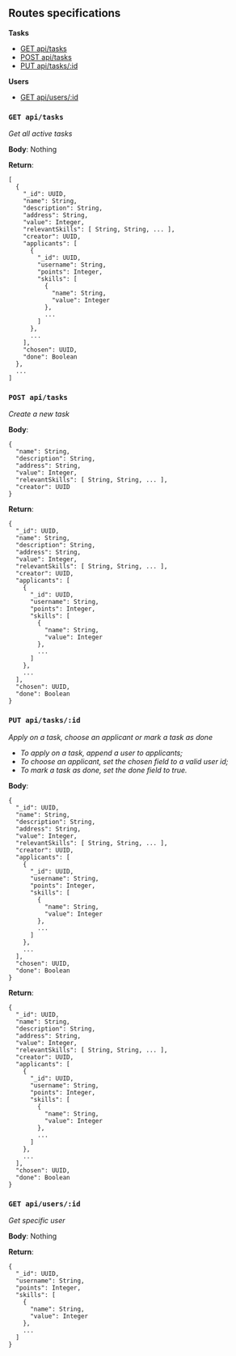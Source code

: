 ## Routes specifications

**Tasks**

- [GET api/tasks](#get-api/tasks)
- [POST api/tasks](#post-api/tasks)
- [PUT api/tasks/:id](#put-api/tasks/:id)

**Users**

- [GET api/users/:id](#get-api/users/:id)


### `GET api/tasks`
_Get all active tasks_

**Body**: Nothing

**Return**:
```
[
  {
    "_id": UUID,
    "name": String,
    "description": String,
    "address": String,
    "value": Integer,
    "relevantSkills": [ String, String, ... ],
    "creator": UUID,
    "applicants": [
      {
        "_id": UUID,
        "username": String,
        "points": Integer,
        "skills": [ 
          {
            "name": String,
            "value": Integer
          }, 
          ...
        ]
      }, 
      ...
    ],
    "chosen": UUID,
    "done": Boolean
  },
  ...
]
```

### `POST api/tasks`
_Create a new task_

**Body**:
```
{
  "name": String,
  "description": String,
  "address": String,
  "value": Integer,
  "relevantSkills": [ String, String, ... ],
  "creator": UUID
}
```

**Return**:
```
{
  "_id": UUID,
  "name": String,
  "description": String,
  "address": String,
  "value": Integer,
  "relevantSkills": [ String, String, ... ],
  "creator": UUID,
  "applicants": [
    {
      "_id": UUID,
      "username": String,
      "points": Integer,
      "skills": [ 
        {
          "name": String,
          "value": Integer
        }, 
        ...
      ]
    }, 
    ...
  ],
  "chosen": UUID,
  "done": Boolean
}
```

### `PUT api/tasks/:id`
_Apply on a task, choose an applicant or mark a task as done_
- _To apply on a task, append a user to applicants;_
- _To choose an applicant, set the chosen field to a valid user id;_
- _To mark a task as done, set the done field to true._

**Body**:
```
{
  "_id": UUID,
  "name": String,
  "description": String,
  "address": String,
  "value": Integer,
  "relevantSkills": [ String, String, ... ],
  "creator": UUID,
  "applicants": [
    {
      "_id": UUID,
      "username": String,
      "points": Integer,
      "skills": [ 
        {
          "name": String,
          "value": Integer
        }, 
        ...
      ]
    }, 
    ...
  ],
  "chosen": UUID,
  "done": Boolean
}
```

**Return**: 
```
{
  "_id": UUID,
  "name": String,
  "description": String,
  "address": String,
  "value": Integer,
  "relevantSkills": [ String, String, ... ],
  "creator": UUID,
  "applicants": [
    {
      "_id": UUID,
      "username": String,
      "points": Integer,
      "skills": [ 
        {
          "name": String,
          "value": Integer
        }, 
        ...
      ]
    }, 
    ...
  ],
  "chosen": UUID,
  "done": Boolean
}
```

### `GET api/users/:id`
_Get specific user_

**Body**: Nothing

**Return**:
```
{
  "_id": UUID,
  "username": String,
  "points": Integer,
  "skills": [ 
    {
      "name": String,
      "value": Integer
    }, 
    ... 
  ]
}
```